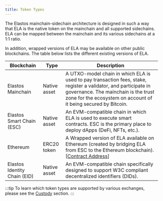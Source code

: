 ```yaml
---
title: Token Types
---
```


The Elastos mainchain-sidechain architecture is designed in such a way that ELA is the native token on the mainchain and all supported sidechains. ELA can be mapped between the mainchain and its various sidechains at a 1:1 ratio.

In addition, wrapped versions of ELA may be available on other public blockchains. The table below lists the different existing versions of ELA.

| Blockchain                   | Type         | Description                                                                                                                                                                                                               |
| ---------------------------- | ------------ | ------------------------------------------------------------------------------------------------------------------------------------------------------------------------------------------------------------------------- |
| Elastos Mainchain            | Native asset | A UTXO-model chain in which ELA is used to pay transaction fees, stake, register a validator, and participate in governance. The mainchain is the trust zone for the ecosystem on account of it being secured by Bitcoin. |
| Elastos Smart Chain (ESC)    | Native asset | An EVM-compatible chain in which ELA is used to execute smart contracts. ESC is the primary place to deploy dApps (DeFi, NFTs, etc.).                                                                                     |
| Ethereum                     | ERC20 token  | A Wrapped version of ELA available on Ethereum (created by bridging ELA from ESC to the Ethereum blockchain). [[Contract Address](https://etherscan.io/token/0xe6fd75ff38Adca4B97FBCD938c86b98772431867)]                 |
| Elastos Identity Chain (EID) | Native asset | An EVM-compatible chain specifically designed to support W3C compliant decentralized identifiers (DIDs).                                                                                                                  |

:::tip
To learn which token types are supported by various exchanges, please see the [Custody](/start/wallets/#centralized-exchanges) section.
:::
